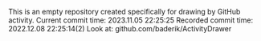 This is an empty repository created specifically for drawing by GitHub activity.
Current commit time: 2023.11.05 22:25:25
Recorded commit time: 2022.12.08 22:25:14(2)
Look at: github.com/baderik/ActivityDrawer

